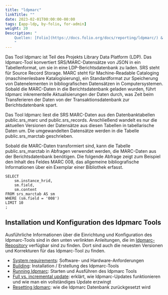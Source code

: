 ```yaml
---
title: "ldpmarc"
linkTitle: ""
date: 2023-02-01T00:00:00-00:00
tags: [app-ldp, by-folio, for-admin]
weight: 20
Description: "
    Quellen: [Folio](https://docs.folio.org/docs/reporting/ldpmarc/) & [GBV](https://info.gbv.de/display/FOLIOGBVEXTERN/ldpmarc)
    "
---
```


Das Tool ldpmarc ist Teil des Projekts Library Data Platform (LDP). Das ldpmarc-Tool konvertiert SRS/MARC-Datensätze von JSON in ein Tabellenformat, um sie in eine LDP-Berichtsdatenbank zu laden. SRS steht für Source Record Storage. MARC steht für Machine-Readable Cataloging (maschinenlesbare Katalogisierung), ein Standardformat zur Speicherung von Datenelementen in bibliografischen Datensätzen in Computersystemen. Sobald die MARC-Daten in die Berichtsdatenbank geladen wurden, führt ldpmarc inkrementelle Aktualisierungen der Daten durch, was Zeit beim Transferieren der Daten von der Transaktionsdatenbank zur Berichtsdatenbank spart.

Das Tool ldpmarc liest die SRS MARC-Daten aus den Datenbanktabellen public.srs\_marc und public.srs\_records. Anschließend wandelt es nur die aktuellen Versionen der Datensätze aus diesen Tabellen in tabellarische Daten um. Die umgewandelten Datensätze werden in die Tabelle public.srs\_marctab geschrieben.

Sobald die MARC-Daten transformiert sind, kann die Tabelle public.srs\_marctab in Abfragen verwendet werden, die MARC-Daten aus der Berichtsdatenbank benötigen. Die folgende Abfrage zeigt zum Beispiel den Inhalt des Feldes MARC 008, das allgemeine bibliografische Informationen über ein Exemplar einer Bibliothek erfasst.

```
SELECT
    sm.instance_hrid,
    sm.field,
    sm.content
FROM srs_marctab AS sm
WHERE (sm.field = '008')
LIMIT 10
;
```

## Installation und Konfiguration des ldpmarc Tools

Ausführliche Informationen über die Einrichtung und Konfiguration des ldpmarc-Tools sind in den unten verlinkten Anleitungen, die im [ldpmarc-Repository](https://github.com/library-data-platform/ldpmarc) verfügbar sind zu finden. Dort sind auch die neuesten Versionen und Korrekturen für das ldpmarc-Tool zu finden.

-   [System requirements](https://github.com/library-data-platform/ldpmarc/tree/v1.5.3#system-requirements): Software- und Hardware-Anforderungen
-   [Building](https://github.com/library-data-platform/ldpmarc/tree/v1.5.3#building-the-software): Installation / Erstellung des ldpmarc-Tools
-   [Running ldpmarc](https://github.com/library-data-platform/ldpmarc/tree/v1.5.3#running-ldpmarc): Starten und Ausführen des ldpmarc Tools
-   [Full vs. incremental update](https://github.com/library-data-platform/ldpmarc/tree/v1.5.3#full-vs-incremental-update): erklärt, wie ldpmarc-Updates funktionieren und wie man ein vollständiges Update erzwingt
-   [Resetting ldpmarc](https://github.com/library-data-platform/ldpmarc/tree/v1.5.3#resetting-ldpmarc): wie die ldpmarc Datenbank zurückgesetzt wird
